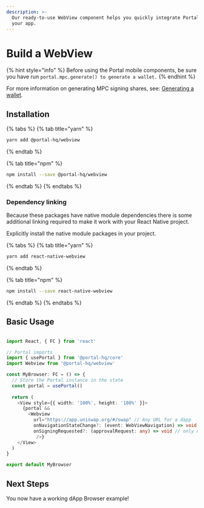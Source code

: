 ```yaml
---
description: >-
  Our ready-to-use WebView component helps you quickly integrate Portal into
  your app.
---
```


# Build a WebView

{% hint style="info" %}
Before using the Portal mobile components, be sure you have run `portal.mpc.generate() to generate a wallet.`&#x20;
{% endhint %}

For more information on generating MPC signing shares, see: [Generating a wallet](create-a-wallet.md).

## Installation

{% tabs %}
{% tab title="yarn" %}
```bash
yarn add @portal-hq/webview
```
{% endtab %}

{% tab title="npm" %}
```bash
npm install --save @portal-hq/webview
```
{% endtab %}
{% endtabs %}

### Dependency linking

Because these packages have native module dependencies there is some additional linking required to make it work with your React Native project.

Explicitly install the native module packages in your project.

{% tabs %}
{% tab title="yarn" %}
```bash
yarn add react-native-webview
```
{% endtab %}

{% tab title="npm" %}
```bash
npm install --save react-native-webview
```
{% endtab %}
{% endtabs %}

## Basic Usage

```typescript

import React, { FC } from 'react'

// Portal imports
import { usePortal } from '@portal-hq/core'
import Webview from '@portal-hq/webview'

const MyBrowser: FC = () => {
  // Store the Portal instance in the state
  const portal = usePortal()
  
  return (
    <View style={{ width: '100%', height: '100%' }}>
      {portal && 
        <Webview 
          url="https://app.uniswap.org/#/swap" // Any URL for a dapp
          onNavigationStateChange?: (event: WebViewNavigation) => void
          onSigningRequested?: (approvalRequest: any) => void // only needed if auto-approve is set to false
           />}
    </View>
  )
}

export default MyBrowser
```

## Next Steps

You now have a working dApp Browser example!
